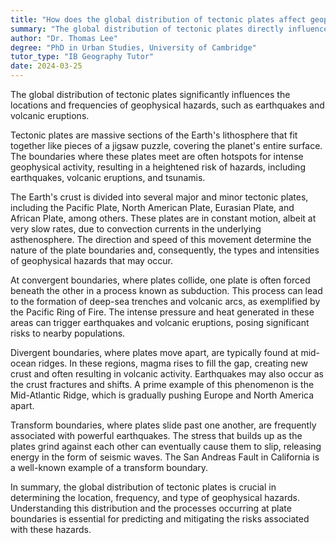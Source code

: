 ```yaml
---
title: "How does the global distribution of tectonic plates affect geophysical hazard risks?"
summary: "The global distribution of tectonic plates directly influences the location and frequency of geophysical hazards such as earthquakes and volcanoes."
author: "Dr. Thomas Lee"
degree: "PhD in Urban Studies, University of Cambridge"
tutor_type: "IB Geography Tutor"
date: 2024-03-25
---
```


The global distribution of tectonic plates significantly influences the locations and frequencies of geophysical hazards, such as earthquakes and volcanic eruptions.

Tectonic plates are massive sections of the Earth's lithosphere that fit together like pieces of a jigsaw puzzle, covering the planet's entire surface. The boundaries where these plates meet are often hotspots for intense geophysical activity, resulting in a heightened risk of hazards, including earthquakes, volcanic eruptions, and tsunamis.

The Earth's crust is divided into several major and minor tectonic plates, including the Pacific Plate, North American Plate, Eurasian Plate, and African Plate, among others. These plates are in constant motion, albeit at very slow rates, due to convection currents in the underlying asthenosphere. The direction and speed of this movement determine the nature of the plate boundaries and, consequently, the types and intensities of geophysical hazards that may occur.

At convergent boundaries, where plates collide, one plate is often forced beneath the other in a process known as subduction. This process can lead to the formation of deep-sea trenches and volcanic arcs, as exemplified by the Pacific Ring of Fire. The intense pressure and heat generated in these areas can trigger earthquakes and volcanic eruptions, posing significant risks to nearby populations.

Divergent boundaries, where plates move apart, are typically found at mid-ocean ridges. In these regions, magma rises to fill the gap, creating new crust and often resulting in volcanic activity. Earthquakes may also occur as the crust fractures and shifts. A prime example of this phenomenon is the Mid-Atlantic Ridge, which is gradually pushing Europe and North America apart.

Transform boundaries, where plates slide past one another, are frequently associated with powerful earthquakes. The stress that builds up as the plates grind against each other can eventually cause them to slip, releasing energy in the form of seismic waves. The San Andreas Fault in California is a well-known example of a transform boundary.

In summary, the global distribution of tectonic plates is crucial in determining the location, frequency, and type of geophysical hazards. Understanding this distribution and the processes occurring at plate boundaries is essential for predicting and mitigating the risks associated with these hazards.
    